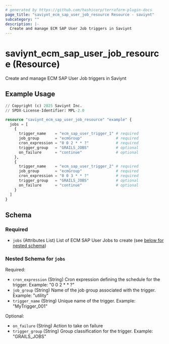 ```yaml
---
# generated by https://github.com/hashicorp/terraform-plugin-docs
page_title: "saviynt_ecm_sap_user_job_resource Resource - saviynt"
subcategory: ""
description: |-
  Create and manage ECM SAP User Job triggers in Saviynt
---
```


# saviynt_ecm_sap_user_job_resource (Resource)

Create and manage ECM SAP User Job triggers in Saviynt

## Example Usage

```terraform
// Copyright (c) 2025 Saviynt Inc.
// SPDX-License-Identifier: MPL-2.0

resource "saviynt_ecm_sap_user_job_resource" "example" {
  jobs = [
    {
      trigger_name    = "ecm_sap_user_trigger_1" # required
      job_group       = "ecmGroup"               # required
      cron_expression = "0 0 2 * * ?"            # required
      trigger_group   = "GRAILS_JOBS"            # optional
      on_failure      = "continue"               # optional
    },
    {
      trigger_name    = "ecm_sap_user_trigger_2" # required
      job_group       = "ecmGroup"               # required
      cron_expression = "0 0 3 * * ?"            # required
      trigger_group   = "GRAILS_JOBS"            # optional
      on_failure      = "continue"               # optional
    }
  ]
}
```

<!-- schema generated by tfplugindocs -->
## Schema

### Required

- `jobs` (Attributes List) List of ECM SAP User Jobs to create (see [below for nested schema](#nestedatt--jobs))

<a id="nestedatt--jobs"></a>
### Nested Schema for `jobs`

Required:

- `cron_expression` (String) Cron expression defining the schedule for the trigger. Example: "0 0 2 * * ?"
- `job_group` (String) Name of the job group associated with the trigger. Example: "utility"
- `trigger_name` (String) Unique name of the trigger. Example: "MyTrigger_001"

Optional:

- `on_failure` (String) Action to take on failure
- `trigger_group` (String) Group classification for the trigger. Example: "GRAILS_JOBS"
